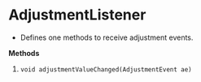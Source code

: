 # **AdjustmentListener**
- Defines one methods to receive adjustment events.

**Methods**  
 1. ```void adjustmentValueChanged(AdjustmentEvent ae)```
